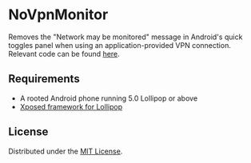 # NoVpnMonitor

Removes the "Network may be monitored" message in Android's quick toggles panel 
when using an application-provided VPN connection. Relevant code can be 
found [here](https://github.com/android/platform_frameworks_base/blob/master/packages/SystemUI/src/com/android/systemui/qs/QSFooter.java).

## Requirements

- A rooted Android phone running 5.0 Lollipop or above
- [Xposed framework for Lollipop](http://forum.xda-developers.com/showthread.php?t=3034811)

## License

Distributed under the [MIT License](http://opensource.org/licenses/MIT).
